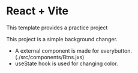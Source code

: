 # React + Vite

This template provides a practice project

This project is a simple background changer. 
- A external component is made for everybutton. (./src/components/Btns.jxs)
- useState hook is used for changing color.
